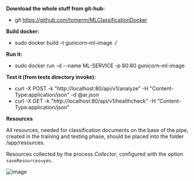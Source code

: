 **Download the whole stuff from git-hub:**
- git https://github.com/tomerm/MLClassificationDocker

**Build docker:**
- sudo docker build -t gunicorn-ml-image  ./

**Run it:**
- sudo docker run -d --name ML-SERVICE -p 80:80 gunicorn-ml-image

**Test it (from tests directory invoke):**

- curl -X POST -k "http://localhost:80/api/v1/analyze" -H "Content-Type:application/json" -d @ar.json
- curl -X GET -k "http://localhost:80/api/v1/healthcheck" -H "Content-Type:application/json"

**Resources**

All resources, needed for classification documents on the base of the pipe, created in the training and testing phase,
should be placed into the folder /app/resources. 

Resources collected by the process _Collector_, configured with the option `saveResources=yes`.

![image](https://user-images.githubusercontent.com/5329257/55479242-5406f980-5626-11e9-9df2-752dce940e94.png)
